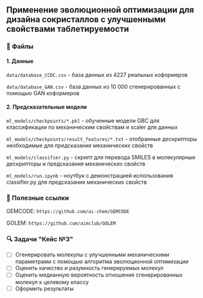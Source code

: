 ## Применение эволюционной оптимизации для дизайна сокристаллов с улучшенными свойствами таблетируемости
### :memo: Файлы
#### 1. Данные
`data/database_CCDC.csv` - база данных из 4227 реальных коформеров

`data/database_GAN.csv` - база данных из 10 000 сгенерированных с помощью GAN коформеров
#### 2. Предсказательные модели
`ml_models/checkpoints/*.pkl` - обученные модели GBC для классификации по механическим свойствам и scaler для данных

`ml_models/checkpoints/result_features/*.txt` - отобранные дескрипторы необходимые для предсказания механических свойств

`ml_models/classifier.py` - скрипт для перевода SMILES в молекулярные дескрипторы и предсказания механических свойств

`ml_models/run.ipynb` - ноутбук с демонстрацией использования classifier.py для предсказания механических свойств

### :link: Полезные ссылки
GEMCODE: `https://github.com/ai-chem/GEMCODE`

GOLEM: `https://github.com/aimclub/GOLEM`

### :mag: Задачи "Кейс №3"
- [ ] Сгенерировать молекулы с улучшенными механическими параметрами с помощью алгоритма эволюционной оптимизации
- [ ] Оценить качество и разумность генерируемых молекул
- [ ] Оценить медианную вероятность отношения сгенерированных молекул к целевому классу
- [ ] Оформить результаты
